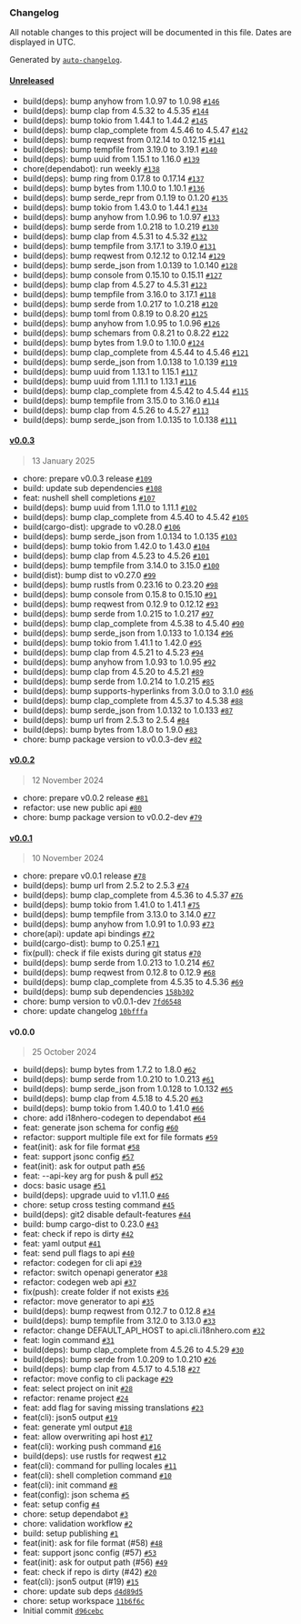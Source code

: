 ### Changelog

All notable changes to this project will be documented in this file. Dates are displayed in UTC.

Generated by [`auto-changelog`](https://github.com/CookPete/auto-changelog).

#### [Unreleased](https://github.com/i18nhero/cli/compare/v0.0.3...HEAD)

- build(deps): bump anyhow from 1.0.97 to 1.0.98 [`#146`](https://github.com/i18nhero/cli/pull/146)
- build(deps): bump clap from 4.5.32 to 4.5.35 [`#144`](https://github.com/i18nhero/cli/pull/144)
- build(deps): bump tokio from 1.44.1 to 1.44.2 [`#145`](https://github.com/i18nhero/cli/pull/145)
- build(deps): bump clap_complete from 4.5.46 to 4.5.47 [`#142`](https://github.com/i18nhero/cli/pull/142)
- build(deps): bump reqwest from 0.12.14 to 0.12.15 [`#141`](https://github.com/i18nhero/cli/pull/141)
- build(deps): bump tempfile from 3.19.0 to 3.19.1 [`#140`](https://github.com/i18nhero/cli/pull/140)
- build(deps): bump uuid from 1.15.1 to 1.16.0 [`#139`](https://github.com/i18nhero/cli/pull/139)
- chore(dependabot): run weekly [`#138`](https://github.com/i18nhero/cli/pull/138)
- build(deps): bump ring from 0.17.8 to 0.17.14 [`#137`](https://github.com/i18nhero/cli/pull/137)
- build(deps): bump bytes from 1.10.0 to 1.10.1 [`#136`](https://github.com/i18nhero/cli/pull/136)
- build(deps): bump serde_repr from 0.1.19 to 0.1.20 [`#135`](https://github.com/i18nhero/cli/pull/135)
- build(deps): bump tokio from 1.43.0 to 1.44.1 [`#134`](https://github.com/i18nhero/cli/pull/134)
- build(deps): bump anyhow from 1.0.96 to 1.0.97 [`#133`](https://github.com/i18nhero/cli/pull/133)
- build(deps): bump serde from 1.0.218 to 1.0.219 [`#130`](https://github.com/i18nhero/cli/pull/130)
- build(deps): bump clap from 4.5.31 to 4.5.32 [`#132`](https://github.com/i18nhero/cli/pull/132)
- build(deps): bump tempfile from 3.17.1 to 3.19.0 [`#131`](https://github.com/i18nhero/cli/pull/131)
- build(deps): bump reqwest from 0.12.12 to 0.12.14 [`#129`](https://github.com/i18nhero/cli/pull/129)
- build(deps): bump serde_json from 1.0.139 to 1.0.140 [`#128`](https://github.com/i18nhero/cli/pull/128)
- build(deps): bump console from 0.15.10 to 0.15.11 [`#127`](https://github.com/i18nhero/cli/pull/127)
- build(deps): bump clap from 4.5.27 to 4.5.31 [`#123`](https://github.com/i18nhero/cli/pull/123)
- build(deps): bump tempfile from 3.16.0 to 3.17.1 [`#118`](https://github.com/i18nhero/cli/pull/118)
- build(deps): bump serde from 1.0.217 to 1.0.218 [`#120`](https://github.com/i18nhero/cli/pull/120)
- build(deps): bump toml from 0.8.19 to 0.8.20 [`#125`](https://github.com/i18nhero/cli/pull/125)
- build(deps): bump anyhow from 1.0.95 to 1.0.96 [`#126`](https://github.com/i18nhero/cli/pull/126)
- build(deps): bump schemars from 0.8.21 to 0.8.22 [`#122`](https://github.com/i18nhero/cli/pull/122)
- build(deps): bump bytes from 1.9.0 to 1.10.0 [`#124`](https://github.com/i18nhero/cli/pull/124)
- build(deps): bump clap_complete from 4.5.44 to 4.5.46 [`#121`](https://github.com/i18nhero/cli/pull/121)
- build(deps): bump serde_json from 1.0.138 to 1.0.139 [`#119`](https://github.com/i18nhero/cli/pull/119)
- build(deps): bump uuid from 1.13.1 to 1.15.1 [`#117`](https://github.com/i18nhero/cli/pull/117)
- build(deps): bump uuid from 1.11.1 to 1.13.1 [`#116`](https://github.com/i18nhero/cli/pull/116)
- build(deps): bump clap_complete from 4.5.42 to 4.5.44 [`#115`](https://github.com/i18nhero/cli/pull/115)
- build(deps): bump tempfile from 3.15.0 to 3.16.0 [`#114`](https://github.com/i18nhero/cli/pull/114)
- build(deps): bump clap from 4.5.26 to 4.5.27 [`#113`](https://github.com/i18nhero/cli/pull/113)
- build(deps): bump serde_json from 1.0.135 to 1.0.138 [`#111`](https://github.com/i18nhero/cli/pull/111)

#### [v0.0.3](https://github.com/i18nhero/cli/compare/v0.0.2...v0.0.3)

> 13 January 2025

- chore: prepare v0.0.3 release [`#109`](https://github.com/i18nhero/cli/pull/109)
- build: update sub dependencies [`#108`](https://github.com/i18nhero/cli/pull/108)
- feat: nushell shell completions [`#107`](https://github.com/i18nhero/cli/pull/107)
- build(deps): bump uuid from 1.11.0 to 1.11.1 [`#102`](https://github.com/i18nhero/cli/pull/102)
- build(deps): bump clap_complete from 4.5.40 to 4.5.42 [`#105`](https://github.com/i18nhero/cli/pull/105)
- build(cargo-dist): upgrade to v0.28.0 [`#106`](https://github.com/i18nhero/cli/pull/106)
- build(deps): bump serde_json from 1.0.134 to 1.0.135 [`#103`](https://github.com/i18nhero/cli/pull/103)
- build(deps): bump tokio from 1.42.0 to 1.43.0 [`#104`](https://github.com/i18nhero/cli/pull/104)
- build(deps): bump clap from 4.5.23 to 4.5.26 [`#101`](https://github.com/i18nhero/cli/pull/101)
- build(deps): bump tempfile from 3.14.0 to 3.15.0 [`#100`](https://github.com/i18nhero/cli/pull/100)
- build(dist): bump dist to v0.27.0 [`#99`](https://github.com/i18nhero/cli/pull/99)
- build(deps): bump rustls from 0.23.16 to 0.23.20 [`#98`](https://github.com/i18nhero/cli/pull/98)
- build(deps): bump console from 0.15.8 to 0.15.10 [`#91`](https://github.com/i18nhero/cli/pull/91)
- build(deps): bump reqwest from 0.12.9 to 0.12.12 [`#93`](https://github.com/i18nhero/cli/pull/93)
- build(deps): bump serde from 1.0.215 to 1.0.217 [`#97`](https://github.com/i18nhero/cli/pull/97)
- build(deps): bump clap_complete from 4.5.38 to 4.5.40 [`#90`](https://github.com/i18nhero/cli/pull/90)
- build(deps): bump serde_json from 1.0.133 to 1.0.134 [`#96`](https://github.com/i18nhero/cli/pull/96)
- build(deps): bump tokio from 1.41.1 to 1.42.0 [`#95`](https://github.com/i18nhero/cli/pull/95)
- build(deps): bump clap from 4.5.21 to 4.5.23 [`#94`](https://github.com/i18nhero/cli/pull/94)
- build(deps): bump anyhow from 1.0.93 to 1.0.95 [`#92`](https://github.com/i18nhero/cli/pull/92)
- build(deps): bump clap from 4.5.20 to 4.5.21 [`#89`](https://github.com/i18nhero/cli/pull/89)
- build(deps): bump serde from 1.0.214 to 1.0.215 [`#85`](https://github.com/i18nhero/cli/pull/85)
- build(deps): bump supports-hyperlinks from 3.0.0 to 3.1.0 [`#86`](https://github.com/i18nhero/cli/pull/86)
- build(deps): bump clap_complete from 4.5.37 to 4.5.38 [`#88`](https://github.com/i18nhero/cli/pull/88)
- build(deps): bump serde_json from 1.0.132 to 1.0.133 [`#87`](https://github.com/i18nhero/cli/pull/87)
- build(deps): bump url from 2.5.3 to 2.5.4 [`#84`](https://github.com/i18nhero/cli/pull/84)
- build(deps): bump bytes from 1.8.0 to 1.9.0 [`#83`](https://github.com/i18nhero/cli/pull/83)
- chore: bump package version to v0.0.3-dev [`#82`](https://github.com/i18nhero/cli/pull/82)

#### [v0.0.2](https://github.com/i18nhero/cli/compare/v0.0.1...v0.0.2)

> 12 November 2024

- chore: prepare v0.0.2 release [`#81`](https://github.com/i18nhero/cli/pull/81)
- refactor: use new public api [`#80`](https://github.com/i18nhero/cli/pull/80)
- chore: bump package version to v0.0.2-dev [`#79`](https://github.com/i18nhero/cli/pull/79)

#### [v0.0.1](https://github.com/i18nhero/cli/compare/v0.0.0...v0.0.1)

> 10 November 2024

- chore: prepare v0.0.1 release [`#78`](https://github.com/i18nhero/cli/pull/78)
- build(deps): bump url from 2.5.2 to 2.5.3 [`#74`](https://github.com/i18nhero/cli/pull/74)
- build(deps): bump clap_complete from 4.5.36 to 4.5.37 [`#76`](https://github.com/i18nhero/cli/pull/76)
- build(deps): bump tokio from 1.41.0 to 1.41.1 [`#75`](https://github.com/i18nhero/cli/pull/75)
- build(deps): bump tempfile from 3.13.0 to 3.14.0 [`#77`](https://github.com/i18nhero/cli/pull/77)
- build(deps): bump anyhow from 1.0.91 to 1.0.93 [`#73`](https://github.com/i18nhero/cli/pull/73)
- chore(api): update api bindings [`#72`](https://github.com/i18nhero/cli/pull/72)
- build(cargo-dist): bump to 0.25.1 [`#71`](https://github.com/i18nhero/cli/pull/71)
- fix(pull): check if file exists during git status [`#70`](https://github.com/i18nhero/cli/pull/70)
- build(deps): bump serde from 1.0.213 to 1.0.214 [`#67`](https://github.com/i18nhero/cli/pull/67)
- build(deps): bump reqwest from 0.12.8 to 0.12.9 [`#68`](https://github.com/i18nhero/cli/pull/68)
- build(deps): bump clap_complete from 4.5.35 to 4.5.36 [`#69`](https://github.com/i18nhero/cli/pull/69)
- build(deps): bump sub dependencies [`158b302`](https://github.com/i18nhero/cli/commit/158b302587fddadf2e8c11aefbbdde0e0027413e)
- chore: bump version to v0.0.1-dev [`7fd6548`](https://github.com/i18nhero/cli/commit/7fd6548ddd9571314899ca999b1967880a69a4ae)
- chore: update changelog [`10bfffa`](https://github.com/i18nhero/cli/commit/10bfffa2241a3fd486ba8af64b9c2e944d16bd29)

#### v0.0.0

> 25 October 2024

- build(deps): bump bytes from 1.7.2 to 1.8.0 [`#62`](https://github.com/i18nhero/cli/pull/62)
- build(deps): bump serde from 1.0.210 to 1.0.213 [`#61`](https://github.com/i18nhero/cli/pull/61)
- build(deps): bump serde_json from 1.0.128 to 1.0.132 [`#65`](https://github.com/i18nhero/cli/pull/65)
- build(deps): bump clap from 4.5.18 to 4.5.20 [`#63`](https://github.com/i18nhero/cli/pull/63)
- build(deps): bump tokio from 1.40.0 to 1.41.0 [`#66`](https://github.com/i18nhero/cli/pull/66)
- chore: add i18nhero-codegen to dependabot [`#64`](https://github.com/i18nhero/cli/pull/64)
- feat: generate json schema for config [`#60`](https://github.com/i18nhero/cli/pull/60)
- refactor: support multiple file ext for file formats [`#59`](https://github.com/i18nhero/cli/pull/59)
- feat(init): ask for file format [`#58`](https://github.com/i18nhero/cli/pull/58)
- feat: support jsonc config [`#57`](https://github.com/i18nhero/cli/pull/57)
- feat(init): ask for output path [`#56`](https://github.com/i18nhero/cli/pull/56)
- feat: --api-key arg for push & pull [`#52`](https://github.com/i18nhero/cli/pull/52)
- docs: basic usage [`#51`](https://github.com/i18nhero/cli/pull/51)
- build(deps): upgrade uuid to v1.11.0 [`#46`](https://github.com/i18nhero/cli/pull/46)
- chore: setup cross testing command [`#45`](https://github.com/i18nhero/cli/pull/45)
- build(deps): git2 disable default-features [`#44`](https://github.com/i18nhero/cli/pull/44)
- build: bump cargo-dist to 0.23.0 [`#43`](https://github.com/i18nhero/cli/pull/43)
- feat: check if repo is dirty [`#42`](https://github.com/i18nhero/cli/pull/42)
- feat: yaml output [`#41`](https://github.com/i18nhero/cli/pull/41)
- feat: send pull flags to api [`#40`](https://github.com/i18nhero/cli/pull/40)
- refactor: codegen for cli api [`#39`](https://github.com/i18nhero/cli/pull/39)
- refactor: switch openapi generator [`#38`](https://github.com/i18nhero/cli/pull/38)
- refactor: codegen web api [`#37`](https://github.com/i18nhero/cli/pull/37)
- fix(push): create folder if not exists [`#36`](https://github.com/i18nhero/cli/pull/36)
- refactor: move generator to api [`#35`](https://github.com/i18nhero/cli/pull/35)
- build(deps): bump reqwest from 0.12.7 to 0.12.8 [`#34`](https://github.com/i18nhero/cli/pull/34)
- build(deps): bump tempfile from 3.12.0 to 3.13.0 [`#33`](https://github.com/i18nhero/cli/pull/33)
- refactor: change DEFAULT_API_HOST to api.cli.i18nhero.com [`#32`](https://github.com/i18nhero/cli/pull/32)
- feat: login command [`#31`](https://github.com/i18nhero/cli/pull/31)
- build(deps): bump clap_complete from 4.5.26 to 4.5.29 [`#30`](https://github.com/i18nhero/cli/pull/30)
- build(deps): bump serde from 1.0.209 to 1.0.210 [`#26`](https://github.com/i18nhero/cli/pull/26)
- build(deps): bump clap from 4.5.17 to 4.5.18 [`#27`](https://github.com/i18nhero/cli/pull/27)
- refactor: move config to cli package [`#29`](https://github.com/i18nhero/cli/pull/29)
- feat: select project on init [`#28`](https://github.com/i18nhero/cli/pull/28)
- refactor: rename project [`#24`](https://github.com/i18nhero/cli/pull/24)
- feat: add flag for saving missing translations [`#23`](https://github.com/i18nhero/cli/pull/23)
- feat(cli): json5 output [`#19`](https://github.com/i18nhero/cli/pull/19)
- feat: generate yml output [`#18`](https://github.com/i18nhero/cli/pull/18)
- feat: allow overwriting api host [`#17`](https://github.com/i18nhero/cli/pull/17)
- feat(cli): working push command [`#16`](https://github.com/i18nhero/cli/pull/16)
- build(deps): use rustls for reqwest [`#12`](https://github.com/i18nhero/cli/pull/12)
- feat(cli): command for pulling locales [`#11`](https://github.com/i18nhero/cli/pull/11)
- feat(cli): shell completion command [`#10`](https://github.com/i18nhero/cli/pull/10)
- feat(cli): init command [`#8`](https://github.com/i18nhero/cli/pull/8)
- feat(config): json schema [`#5`](https://github.com/i18nhero/cli/pull/5)
- feat: setup config [`#4`](https://github.com/i18nhero/cli/pull/4)
- chore: setup dependabot [`#3`](https://github.com/i18nhero/cli/pull/3)
- chore: validation workflow [`#2`](https://github.com/i18nhero/cli/pull/2)
- build: setup publishing [`#1`](https://github.com/i18nhero/cli/pull/1)
- feat(init): ask for file format (#58) [`#48`](https://github.com/i18nhero/cli/issues/48)
- feat: support jsonc config (#57) [`#53`](https://github.com/i18nhero/cli/issues/53)
- feat(init): ask for output path (#56) [`#49`](https://github.com/i18nhero/cli/issues/49)
- feat: check if repo is dirty (#42) [`#20`](https://github.com/i18nhero/cli/issues/20)
- feat(cli): json5 output (#19) [`#15`](https://github.com/i18nhero/cli/issues/15)
- chore: update sub deps [`d4d89d5`](https://github.com/i18nhero/cli/commit/d4d89d5604b332310566d6d79f4bd36c02e2f59d)
- chore: setup workspace [`11b6f6c`](https://github.com/i18nhero/cli/commit/11b6f6c749b6ff69b7cf84a9131c05be73bde525)
- Initial commit [`d96cebc`](https://github.com/i18nhero/cli/commit/d96cebc79c1f5243aa1ed05b2e68aaf5e380c61a)
